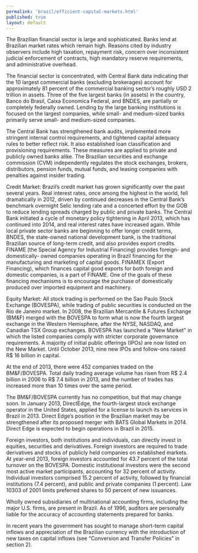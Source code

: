 ```yaml
--- 
permalink: 'brazil/efficient-capital-markets.html' 
published: true 
layout: default
---
```

The Brazilian financial sector is large and sophisticated. Banks lend at Brazilian market rates which remain high. Reasons cited by industry observers include high taxation, repayment risk, concern over inconsistent judicial enforcement of contracts, high mandatory reserve requirements, and administrative overhead.

The financial sector is concentrated, with Central Bank data indicating that the 10 largest commercial banks (excluding brokerages) account for approximately 81 percent of the commercial banking sector’s roughly USD 2 trillion in assets. Three of the five largest banks (in assets) in the country, Banco do Brasil, Caixa Economica Federal, and BNDES, are partially or completely federally owned. Lending by the large banking institutions is focused on the largest companies, while small- and medium-sized banks primarily serve small- and medium-sized companies.

The Central Bank has strengthened bank audits, implemented more stringent internal control requirements, and tightened capital adequacy rules to better reflect risk. It also established loan classification and provisioning requirements. These measures are applied to private and publicly owned banks alike. The Brazilian securities and exchange commission (CVM) independently regulates the stock exchanges, brokers, distributors, pension funds, mutual funds, and leasing companies with penalties against insider trading.

Credit Market: Brazil’s credit market has grown significantly over the past several years. Real interest rates, once among the highest in the world, fell dramatically in 2012, driven by continued decreases in the Central Bank’s benchmark overnight Selic lending rate and a concerted effort by the GOB to reduce lending spreads charged by public and private banks. The Central Bank initiated a cycle of monetary policy tightening in April 2013, which has continued into 2014, and real interest rates have increased again. While local private sector banks are beginning to offer longer credit terms, BNDES, the state-owned national development bank, is the traditional Brazilian source of long-term credit, and also provides export credits. FINAME (the Special Agency for Industrial Financing) provides foreign- and domestically- owned companies operating in Brazil financing for the manufacturing and marketing of capital goods. FINAMEX (Export Financing), which finances capital good exports for both foreign and domestic companies, is a part of FINAME. One of the goals of these financing mechanisms is to encourage the purchase of domestically produced over imported equipment and machinery.

Equity Market: All stock trading is performed on the Sao Paulo Stock Exchange (BOVESPA), while trading of public securities is conducted on the Rio de Janeiro market. In 2008, the Brazilian Mercantile & Futures Exchange (BM&F) merged with the BOVESPA to form what is now the fourth largest exchange in the Western Hemisphere, after the NYSE, NASDAQ, and Canadian TSX Group exchanges. BOVESPA has launched a "New Market" in which the listed companies comply with stricter corporate governance requirements. A majority of initial public offerings (IPOs) are now listed on the New Market. Until October 2013, nine new IPOs and follow-ons raised R$ 16 billion in capital.

At the end of 2013, there were 452 companies traded on the BM&F/BOVESPA. Total daily trading average volume has risen from R$ 2.4 billion in 2006 to R$ 7.4 billion in 2013, and the number of trades has increased more than 10 times over the same period.

The BM&F/BOVESPA currently has no competition, but that may change soon. In January 2013, DirectEdge, the fourth-largest stock exchange operator in the United States, applied for a license to launch its services in Brazil in 2013. Direct Edge’s position in the Brazilian market may be strengthened after its proposed merger with BATS Global Markets in 2014. Direct Edge is expected to begin operations in Brazil in 2015.

Foreign investors, both institutions and individuals, can directly invest in equities, securities and derivatives. Foreign investors are required to trade derivatives and stocks of publicly held companies on established markets. At year-end 2013, foreign investors accounted for 43.7 percent of the total turnover on the BOVESPA. Domestic institutional investors were the second most active market participants, accounting for 32 percent of activity. Individual investors comprised 15.2 percent of activity, followed by financial institutions (7.4 percent), and public and private companies (1 percent). Law 10303 of 2001 limits preferred shares to 50 percent of new issuances.

Wholly owned subsidiaries of multinational accounting firms, including the major U.S. firms, are present in Brazil. As of 1996, auditors are personally liable for the accuracy of accounting statements prepared for banks.

In recent years the government has sought to manage short-term capital inflows and appreciation of the Brazilian currency with the introduction of new taxes on capital inflows (see “Conversion and Transfer Policies” in section 2).
